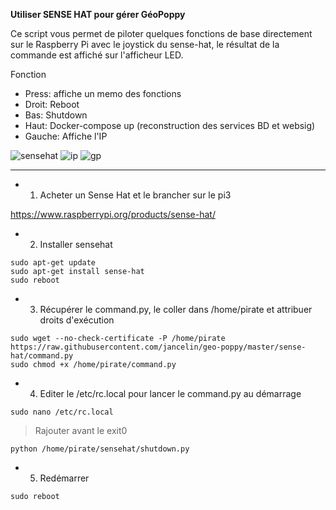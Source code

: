 **Utiliser SENSE HAT pour gérer GéoPoppy**

Ce script vous permet de piloter quelques fonctions de base directement sur le Raspberry Pi avec le joystick du sense-hat, le résultat de la commande est affiché sur l'afficheur LED.

Fonction

* Press: affiche un memo des fonctions
* Droit: Reboot
* Bas: Shutdown
* Haut: Docker-compose up (reconstruction des services BD et websig)
* Gauche: Affiche l'IP

![sensehat](https://cloud.githubusercontent.com/assets/6421175/19476680/bd946978-953a-11e6-9a9e-8cc5e0315c41.png)
![ip](https://cloud.githubusercontent.com/assets/6421175/19476929/051a0964-953c-11e6-9fdd-db5c2fad2e5b.gif)
![gp](https://cloud.githubusercontent.com/assets/6421175/19477013/7c34ac70-953c-11e6-93ea-7f4f46eae5bd.gif)

------------------------------------------

* 1. Acheter un Sense Hat et le brancher sur le pi3

https://www.raspberrypi.org/products/sense-hat/

* 2. Installer sensehat

```
sudo apt-get update
sudo apt-get install sense-hat
sudo reboot
```

* 3. Récupérer le command.py, le coller dans /home/pirate et attribuer droits d'exécution

```
sudo wget --no-check-certificate -P /home/pirate https://raw.githubusercontent.com/jancelin/geo-poppy/master/sense-hat/command.py
sudo chmod +x /home/pirate/command.py
```

* 4. Editer le /etc/rc.local pour lancer le command.py au démarrage

```
sudo nano /etc/rc.local
```

>Rajouter avant le exit0

```
python /home/pirate/sensehat/shutdown.py
```

* 5. Redémarrer

```.
sudo reboot
```
